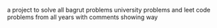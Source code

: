 a project to solve all bagrut problems university problems and leet code problems from all years with comments showing way
